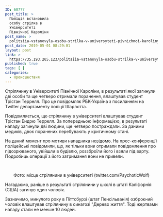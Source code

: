 ```yaml
---
ID: 60777
post_title: >
  Поліція встановила
  особу стрілка в
  Університеті
  Північної Кароліни
post_name: >
  politsiia-vstanovyla-osobu-strilka-v-universyteti-pivnichnoi-karoliny
post_date: 2019-05-01 08:29:01
layout: post
link: >
  https://35.193.205.123/politsiia-vstanovyla-osobu-strilka-v-universyteti-pivnichnoi-karoliny/
published: true
tags: [ ]
categories:
  - Происшествия
---
```

<p>Стрілянину в Університеті Північної Кароліни, в результаті якої загинули дві особи та ще четверо отримали поранення, влаштував студент Трістан Террелл. Про це повідомляє РБК-Україна з посиланням на Twitter департаменту поліції Шарлотта.</p> <p>Повідомляється, що стрілянину в університеті влаштував студент Трістан Ендрю Террелл. За попередньою інформацією, в результаті нападу загинули дві людини, ще четверо постраждали. За даними медиків, двоє поранених перебувають у критичному стані.</p> <p>На даний момент про мотиви нападника невідомо. На прес-конференції поліцейські повідомили, що, як тільки вони отримали повідомлення про підозрюваного, увійшли в будівлю, роззброїли його і взяли під варту. Подробиць операції з його затримання вони не привели.</p>         <p style="text-align: center;">Фото: місце стрілянини в університеті (twitter.com/PsychoticWolf)</p> <p>Нагадаємо, раніше в результаті стрілянини у школі в штаті Каліфорнія (США) загинув один чоловік.</p> <p>Зазначимо, минулого року в Піттсбурзі (штат Пенсільванія) озброєний чоловік влаштував стрілянину в синагозі "Дерево життя". Тоді жертвами нападу стали не менше 10 людей.</p> <p> </p> 